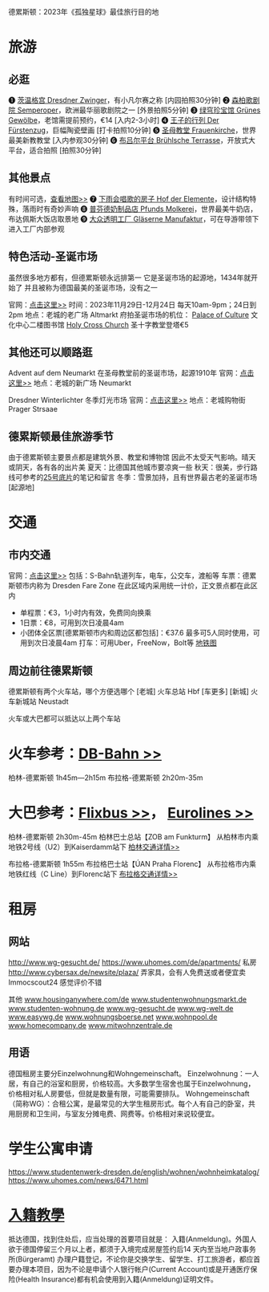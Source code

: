 德累斯顿：2023年《孤独星球》最佳旅行目的地

# 旅游
## 必逛
❶ [茨温格宫 Dresdner Zwinger](https://www.oumengke.com/viewthread.php?tid=140#GL21)，有小凡尔赛之称 [内园拍照30分钟]
❷ [森柏歌剧院 Semperoper](https://www.oumengke.com/viewthread.php?tid=140#GL22)，欧洲最华丽歌剧院之一 [外景拍照5分钟]
❸ [绿穹珍宝馆 Grünes Gewölbe](https://www.oumengke.com/viewthread.php?tid=140#GL23)，老馆需提前预约，€14 [入内2-3小时]
❹ [王子的行列 Der Fürstenzug](https://www.oumengke.com/viewthread.php?tid=140#GL24)，巨幅陶瓷壁画 [打卡拍照10分钟]
❺ [圣母教堂 Frauenkirche](https://www.oumengke.com/viewthread.php?tid=140#GL25)，世界最美新教教堂 [入内参观30分钟]
❻ [布吕尔平台 Brühlsche Terrasse](https://www.oumengke.com/viewthread.php?tid=140#GL26)，开放式大平台，适合拍照 [拍照30分钟]

## 其他景点
有时间可选，[查看地图>>](https://www.oumengke.com/viewthread.php?tid=140#map1)
❼ [下雨会唱歌的房子 Hof der Elemente](https://www.oumengke.com/viewthread.php?tid=140#GL27)，设计结构特殊，落雨时有奇妙声响
❽ [普芬德奶制品店 Pfunds Molkerei](https://www.oumengke.com/viewthread.php?tid=140#GL28)，世界最美牛奶店，布达佩斯大饭店取景地
❾ [大众透明工厂 Gläserne Manufaktur](https://www.oumengke.com/viewthread.php?tid=140#GL29)，可在导游带领下进入工厂内部参观

## 特色活动-圣诞市场
虽然很多地方都有，但德累斯顿永远排第一
它是圣诞市场的起源地，1434年就开始了
并且被称为德国最美的圣诞市场，没有之一

官网：[点击这里>>](https://striezelmarkt.dresden.de/en/)
时间：2023年11月29日-12月24日
每天10am-9pm；24日到2pm
地点：老城的老广场 Altmarkt
府拍圣诞市场的机位：
[Palace of Culture](https://maps.app.goo.gl/mdcBSumiSGGKTui76) 文化中心二楼图书馆
[Holy Cross Church](https://maps.app.goo.gl/jsAcRh6otJTvnmm39) 圣十字教堂登塔€5

## 其他还可以顺路逛
Advent auf dem Neumarkt
在圣母教堂前的圣诞市场，起源1910年
官网：[点击这里>>](https://www.adventaufdemneumarkt.de/home.html)
地点：老城的新广场 Neumarkt

Dresdner Winterlichter
冬季灯光市场
官网：[点击这里>>](https://www.dresdner-winterlichter.de/)
地点：老城购物街 Prager Strsaae

## 德累斯顿最佳旅游季节
由于德累斯顿主要景点都是建筑外景、教堂和博物馆
因此不太受天气影响。晴天或阴天，各有各的出片美
夏天：比德国其他城市要凉爽一些
秋天：很美，步行路线可参考的[25号底片](https://www.xiaohongshu.com/explore/654025c3000000001e03e64e)的笔记和留言
冬季：雪景加持，且有世界最古老的圣诞市场 [起源地]

# 交通
## 市内交通
官网：[点击这里>>](https://www.dvb.de/en-gb/)
包括：S-Bahn轨道列车，电车，公交车，渡船等
车票：德累斯顿市内称为 Dresden Fare Zone
在此区域内采用统一计价，正文景点都在此区内
- 单程票：€3，1小时内有效，免费同向换乘
- 1日票：€8，可用到次日凌晨4am
- 小团体全区票[德累斯顿市内和周边区都包括]：€37.6
最多可5人同时使用，可用到次日凌晨4am
打车：可用Uber，FreeNow，Bolt等
[地铁图](https://img.oumengke.com/attachments//month_2_2311/2311252124f8014362bb5b5338.png)

## 周边前往德累斯顿
德累斯顿有两个火车站，哪个方便选哪个
[老城] 火车总站 Hbf [车更多]
[新城] 火车新城站 Neustadt

火车或大巴都可以抵达以上两个车站
# 火车参考：[DB-Bahn >>](https://www.bahn.com/en)
柏林-德累斯顿 1h45m—2h15m
布拉格-德累斯顿 2h20m-35m

# 大巴参考：[Flixbus >>](https://global.flixbus.com/)， [Eurolines >>](https://eurolines.com/en/home/)
柏林-德累斯顿 2h30m-45m
柏林巴士总站【ZOB am Funkturm】
从柏林市内乘地铁2号线（U2）到Kaiserdamm站下
[柏林交通详情>>](https://www.oumengke.com/viewthread.php?tid=78#GL13)

布拉格-德累斯顿 1h55m
布拉格巴士站【ÚAN Praha Florenc】
从布拉格市内乘地铁红线（C Line）到Florenc站下
[布拉格交通详情>>](https://www.oumengke.com/viewthread.php?tid=99#GL13)

# 租房
## 网站
http://www.wg-gesucht.de/
https://www.uhomes.com/de/apartments/  私房
http://www.cybersax.de/newsite/plaza/ 弄家具，会有人免费送或者便宜卖
Immocscout24 感觉评价不错

其他
www.housinganywhere.com/de
www.studentenwohnungsmarkt.de
www.studenten-wohnung.de
www.wg-gesucht.de
www.wg-welt.de
www.easywg.de
www.wohnungsboerse.net
www.wohnpool.de
www.homecompany.de
www.mitwohnzentrale.de

## 用语
德国租房主要分Einzelwohnung和Wohngemeinschaft。
Einzelwohnung：一人居，有自己的浴室和厨房，价格较高。大多数学生宿舍也属于Einzelwohnung，价格相对私人房要低，但就是数量有限，可能需要排队。
Wohngemeinschaft（简称WG）：合租公寓，是最常见的大学生租房形式。每个人有自己的卧室，共用厨房和卫生间，与室友分摊电费、网费等。价格相对来说较便宜。

# 学生公寓申请
https://www.studentenwerk-dresden.de/english/wohnen/wohnheimkatalog/
https://www.uhomes.com/news/6471.html

# [入籍教學](https://willstudy.tw/germany-anmeldung/)
抵达德国，找到住处后，应当处理的首要项目就是： 入籍(Anmeldung)。外国人欲于德国停留三个月以上者，都须于入境完成房屋签约后14 天内至当地户政事务所(Bürgeramt) 办理户籍登记，不论你是交换学生、留学生、打工旅游者，都应首要办理本项目，因为不论是申请个人银行帐户(Current Account)或是开通医疗保险(Health Insurance)都有机会使用到入籍(Anmeldung)证明文件。


